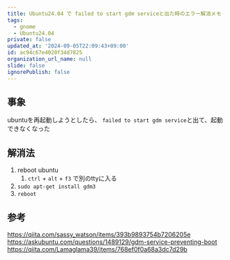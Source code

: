 ```yaml
---
title: Ubuntu24.04 で failed to start gdm serviceと出た時のエラー解消メモ
tags:
  - gnome
  - Ubuntu24.04
private: false
updated_at: '2024-09-05T22:09:43+09:00'
id: ac94c67e4020f34d7825
organization_url_name: null
slide: false
ignorePublish: false
---
```

## 事象
ubuntuを再起動しようとしたら、 `failed to start gdm service`と出て、起動できなくなった

## 解消法
1. reboot ubuntu
	1. `ctrl` + `alt` + `f3` で別のttyに入る
2. `sudo apt-get install gdm3`
3. `reboot`

## 参考
https://qiita.com/sassy_watson/items/393b9893754b7206205e
https://askubuntu.com/questions/1489129/gdm-service-preventing-boot
https://qiita.com/Lamaglama39/items/768ef0f0a68a3dc7d29b
